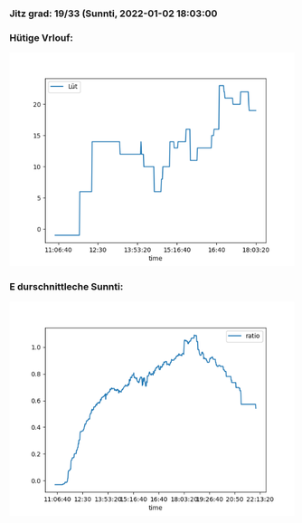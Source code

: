 ### Jitz grad: 19/33 (Sunnti, 2022-01-02 18:03:00

### Hütige Vrlouf:
![Graph](Today.png)

### E durschnittleche Sunnti:
![Graph](Sunnti.png)
